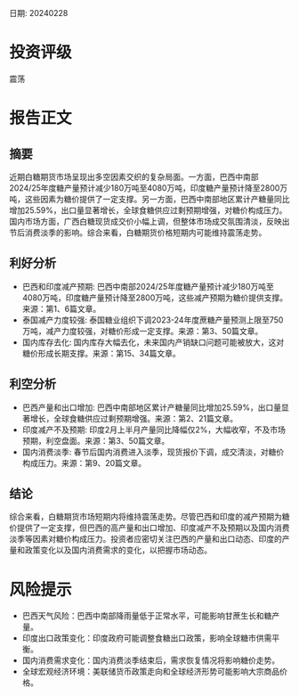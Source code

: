 
日期: 20240228

# 投资评级

震荡

# 报告正文

## 摘要

近期白糖期货市场呈现出多空因素交织的复杂局面。一方面，巴西中南部2024/25年度糖产量预计减少180万吨至4080万吨，印度糖产量预计降至2800万吨，这些因素为糖价提供了一定支撑。另一方面，巴西中南部地区累计产糖量同比增加25.59%，出口量显著增长，全球食糖供应过剩预期增强，对糖价构成压力。国内市场方面，广西白糖现货成交价小幅上调，但整体市场成交氛围清淡，反映出节后消费淡季的影响。综合来看，白糖期货价格短期内可能维持震荡走势。

## 利好分析

* 巴西和印度减产预期: 巴西中南部2024/25年度糖产量预计减少180万吨至4080万吨，印度糖产量预计降至2800万吨，这些减产预期为糖价提供支撑。来源：第1、6篇文章。
* 泰国减产力度较强: 泰国糖业组织下调2023-24年度蔗糖产量预测上限至750万吨，减产力度较强，对糖价形成一定支撑。来源：第3、50篇文章。
* 国内库存去化: 国内库存大幅去化，未来国内产销缺口问题可能被放大，这对糖价形成长期支撑。来源：第15、34篇文章。

## 利空分析

* 巴西产量和出口增加: 巴西中南部地区累计产糖量同比增加25.59%，出口量显著增长，全球食糖供应过剩预期增强。来源：第2、21篇文章。
* 印度减产不及预期: 印度2月上半月产量同比降幅仅2%，大幅收窄，不及市场预期，利空盘面。来源：第3、50篇文章。
* 国内消费淡季: 春节后国内消费进入淡季，现货报价下调，成交清淡，对糖价构成压力。来源：第9、20篇文章。

## 结论

综合来看，白糖期货市场短期内将维持震荡走势。尽管巴西和印度的减产预期为糖价提供了一定支撑，但巴西的高产量和出口增加、印度减产不及预期以及国内消费淡季等因素对糖价构成压力。投资者应密切关注巴西的产量和出口动态、印度的产量和政策变化以及国内消费需求的变化，以把握市场动态。

# 风险提示

* 巴西天气风险：巴西中南部降雨量低于正常水平，可能影响甘蔗生长和糖产量。
* 印度出口政策变化：印度政府可能调整食糖出口政策，影响全球糖市供需平衡。
* 国内消费需求变化：国内消费淡季结束后，需求恢复情况将影响糖价走势。
* 全球宏观经济环境：美联储货币政策走向和全球经济形势可能影响大宗商品价格。
